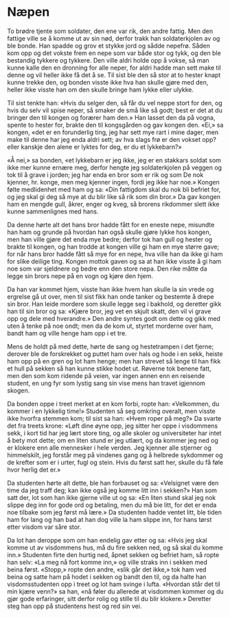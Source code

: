 # Næpen

To brødre tjente som soldater, den ene var rik, den andre fattig. Men den fattige ville se å komme ut av sin nød, derfor trakk han soldaterkjolen av og ble bonde. Han spadde og grov et stykke jord og sådde nepefrø. Såden kom opp og det vokste frem en nepe som var både stor og tykk, og den ble bestandig tykkere og tykkere. Den ville aldri holde opp å vokse, så man kunne kalle den en dronning for alle neper, for aldri hadde man sett make til denne og vil heller ikke få det å se. Til sist ble den så stor at to hester knapt kunne trekke den, og bonden visste ikke hva han skulle gjøre med den, heller ikke visste han om den skulle bringe ham lykke eller ulykke.

Til sist tenkte han: «Hvis du selger den, så får du vel neppe stort for den, og hvis du selv vil spise neper, så smaker de små like så godt; best er det at du bringer den til kongen og forærer ham den.» Han lasset den da på vogna, spente to hester for, brakte den til kongsgården og gav kongen den. «Ei,» sa kongen, «det er en forunderlig ting, jeg har sett mye rart i mine dager, men make til denne har jeg enda aldri sett; av hva slags frø er den vokset opp? eller kanskje den alene er lyktes for deg, er du et lykkebarn?»

«Å nei,» sa bonden, «et lykkebarn er jeg ikke, jeg er en stakkars soldat som ikke mer kunne ernære meg, derfor hengte jeg soldaterkjolen på veggen og tok til å grave i jorden; jeg har enda en bror som er rik og som De nok kjenner, hr. konge, men meg kjenner ingen, fordi jeg ikke har noe.» Kongen følte medlidenhet med ham og sa: «Din fattigdom skal du nok bli befriet for, og jeg skal gi deg så mye at du blir like så rik som din bror.» Da gav kongen ham en mengde gull, åkrer, enger og kveg, så brorens rikdommer slett ikke kunne sammenlignes med hans.

Da denne hørte alt det hans bror hadde fått for en eneste nepe, misundte han ham og grunde på hvordan han også skulle gjøre lykke hos kongen, men han ville gjøre det enda mye bedre; derfor tok han gull og hester og brakte til kongen, og han trodde at kongen ville gi ham en mye større gave; for når hans bror hadde fått så mye for en nepe, hva ville han da ikke gi ham for slike deilige ting. Kongen mottok gaven og sa at han ikke visste å gi ham noe som var sjeldnere og bedre enn den store nepa. Den rike måtte da legge sin brors nepe på en vogn og kjøre den hjem.

Da han var kommet hjem, visste han ikke hvem han skulle la sin vrede og ergrelse gå ut over, men til sist fikk han onde tanker og bestemte å drepe sin bror. Han leide mordere som skulle legge seg i bakhold, og deretter gikk han til sin bror og sa: «Kjære bror, jeg vet en skjult skatt, den vil vi grave opp og dele med hverandre.» Den andre syntes godt om dette og gikk med uten å tenke på noe ondt; men da de kom ut, styrtet morderne over ham, bandt ham og ville henge ham opp i et tre.

Mens de holdt på med dette, hørte de sang og hestetrampen i det fjerne; derover ble de forskrekket og puttet ham over hals og hode i en sekk, heiste ham opp på en gren og lot ham henge; men han strevet så lenge til han fikk et hull på sekken så han kunne stikke hodet ut. Røverne tok benene fatt, men den som kom ridende på veien, var ingen annen enn en reisende student, en ung fyr som lystig sang sin vise mens han travet igjennom skogen.

Da bonden oppe i treet merket at en kom forbi, ropte han: «Velkommen, du kommer i en lykkelig time!» Studenten så seg omkring overalt, men visste ikke hvorfra stemmen kom; til sist sa han: «Hvem roper på meg?» Da svarte det fra treets krone: «Løft dine øyne opp, jeg sitter her oppe i visdommens sekk, i kort tid har jeg lært store ting, og alle skoler og universiteter har intet å bety mot dette; om en liten stund er jeg utlært, og da kommer jeg ned og er klokere enn alle mennesker i hele verden. Jeg kjenner alle stjerner og himmelskilt, jeg forstår meg på vindenes gang og å helbrede sykdommer og de krefter som er i urter, fugl og stein. Hvis du først satt her, skulle du få føle hvor herlig det er.»

Da studenten hørte alt dette, ble han forbauset og sa: «Velsignet være den time da jeg traff deg; kan ikke også jeg komme litt inn i sekken?» Han som satt der, lot som han ikke gjerne ville ut og sa: «En liten stund skal jeg nok slippe deg inn for gode ord og betaling, men du må bie litt, for det er enda noe tilbake som jeg først må lære.» Da studenten hadde ventet litt, ble tiden ham for lang og han bad at han dog ville la ham slippe inn, for hans tørst etter visdom var såre stor.

Da lot han deroppe som om han endelig gav etter og sa: «Hvis jeg skal komme ut av visdommens hus, må du fire sekken ned, og så skal du komme inn.» Studenten firte den hurtig ned, åpnet sekken og befriet ham, så ropte han selv: «La meg nå fort komme inn,» og ville straks inn i sekken med beina først. «Stopp,» ropte den andre, «slik går det ikke,» tok ham ved beina og satte ham på hodet i sekken og bandt den til, og da halte han visdomsstudenten opp i treet og lot ham svinge i lufta. «Hvordan står det til min kjære venn?» sa han, «nå føler du allerede at visdommen kommer og du gjør gode erfaringer, sitt derfor rolig og stille til du blir klokere.» Deretter steg han opp på studentens hest og red sin vei.